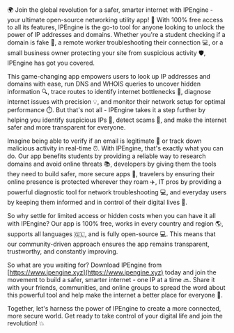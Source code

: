 🌍️ Join the global revolution for a safer, smarter internet with IPEngine - your ultimate open-source networking utility app! 📡 With 100% free access to all its features, IPEngine is the go-to tool for anyone looking to unlock the power of IP addresses and domains. Whether you're a student checking if a domain is fake 🤔, a remote worker troubleshooting their connection 💻, or a small business owner protecting your site from suspicious activity 🛡️, IPEngine has got you covered.

This game-changing app empowers users to look up IP addresses and domains with ease, run DNS and WHOIS queries to uncover hidden information 🔍, trace routes to identify internet bottlenecks 🚀, diagnose internet issues with precision 💡, and monitor their network setup for optimal performance ⏱️. But that's not all - IPEngine takes it a step further by helping you identify suspicious IPs 👀, detect scams 🚨, and make the internet safer and more transparent for everyone.

Imagine being able to verify if an email is legitimate 💬 or track down malicious activity in real-time ⏰. With IPEngine, that's exactly what you can do. Our app benefits students by providing a reliable way to research domains and avoid online threats 📚, developers by giving them the tools they need to build safer, more secure apps 🎯, travelers by ensuring their online presence is protected wherever they roam ✈️, IT pros by providing a powerful diagnostic tool for network troubleshooting 💻, and everyday users by keeping them informed and in control of their digital lives 💪.

So why settle for limited access or hidden costs when you can have it all with IPEngine? Our app is 100% free, works in every country and region 🌎, supports all languages 🇬🇱️, and is fully open-source 💻. This means that our community-driven approach ensures the app remains transparent, trustworthy, and constantly improving.

So what are you waiting for? Download IPEngine from [https://www.ipengine.xyz](https://www.ipengine.xyz) today and join the movement to build a safer, smarter internet - one IP at a time 🔜. Share it with your friends, communities, and online groups to spread the word about this powerful tool and help make the internet a better place for everyone 🌈.

Together, let's harness the power of IPEngine to create a more connected, more secure world. Get ready to take control of your digital life and join the revolution! 💥
